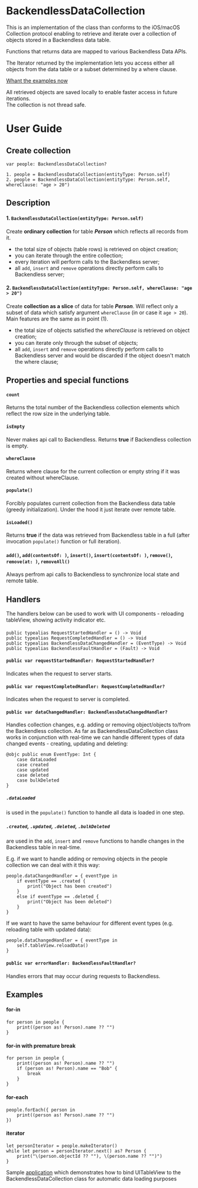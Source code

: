 # BackendlessDataCollection

This is an implementation of the class than conforms to the iOS/macOS Collection protocol enabling to retrieve and iterate over a collection of objects stored in a Backendless data table.</p>

Functions that returns data are mapped to various Backendless Data APIs.</p>

The Iterator returned by the implementation lets you access either all objects from the data table or a subset determined by a where clause.</p>

[Whant the examples now](https://github.com/olgadanylova/BackendlessDataCollection#examples)

All retrieved objects are saved locally to enable faster access in future iterations.\
The collection is not thread safe.

# User Guide

## Create collection
```
var people: BackendlessDataCollection?

1. people = BackendlessDataCollection(entityType: Person.self)
2. people = BackendlessDataCollection(entityType: Person.self, whereClause: "age > 20")
```

## Description

#### 1. `BackendlessDataCollection(entityType: Person.self)`
Create **ordinary collection** for table _**Person**_ which reflects all records from it.
- the total size of objects (table rows) is retrieved on object creation;
- you can iterate through the entire collection;
- every iteration will perform calls to the Backendless server;
- all `add`,  `insert` and `remove` operations directly perform calls to Backendless server;

#### 2. `BackendlessDataCollection(entityType: Person.self, whereClause: "age > 20")`
Create **collection as a slice** of data for table _**Person**_. Will reflect only a subset of data which satisfy argument `whereClause` (in or case it `age > 20`).\
Main features are the same as in point (1).
- the total size of objects satisfied the _whereClause_ is retrieved on object creation;
- you can iterate only through the subset of objects;
- all `add`,  `insert` and `remove` operations directly perform calls to Backendless server and would be discarded if the object doesn't match the where clause;

## Properties and special functions

#### `count`
Returns the total number of the Backendless collection elements which reflect the row size in the underlying table. 

#### `isEmpty`
Never makes api call to Backendless. Returns **true** if Backendless collection is empty.

#### `whereClause`
Returns where clause for the current collection or empty string if it was created without whereClause.

#### `populate()`
Forcibly populates current collection from the Backendless data table (greedy initialization). Under the hood it just iterate over remote table.

#### `isLoaded()`
Returns **true** if the data was retrieved from Backendless table in a full (after invocation `populate()` function or full iteration).

#### `add()`, `add(contentsOf: )`, `insert()`, `insert(contentsOf: )`, `remove()`, `remove(at: )`, `removeAll()`
Always perfrom api calls to Backendless to synchronize local state and remote table.

## Handlers

The handlers below can be used to work with UI components - reloading tableView, showing activity indicator etc.

#### 
```
public typealias RequestStartedHandler = () -> Void
public typealias RequestCompletedHandler = () -> Void
public typealias BackendlessDataChangedHandler = (EventType) -> Void
public typealias BackendlessFaultHandler = (Fault) -> Void
```

#### `public var requestStartedHandler: RequestStartedHandler?`
Indicates when the request to server starts.

#### `public var requestCompletedHandler: RequestCompletedHandler?`
Indicates when the request to server is completed.

#### `public var dataChangedHandler: BackendlessDataChangedHandler?`
Handles collection changes, e.g. adding or removing object/objects to/from the Backendless collection. 
As far as BackendlessDataCollection class works in conjunction with real-time we can handle different types of data changed events - creating, updating and deleting:
```
@objc public enum EventType: Int {
    case dataLoaded
    case created
    case updated
    case deleted
    case bulkDeleted
}

```
##### `.dataLoaded`
is used in the `populate()` function to handle all data is loaded in one step.

##### `.created`, `.updated`, `.deleted`, `.bulkDeleted`
are used in the `add`,  `insert` and `remove` functions to handle changes in the Backendless table in real-time.

E.g. if we want to handle adding or removing objects in the people collection we can deal with it this way:
```
people.dataChangedHandler = { eventType in
	if eventType == .created {
    	print("Object has been created")
    }
    else if eventType == .deleted {
        print("Object has been deleted")
    }
}
```
If we want to have the same behaviour for different event types (e.g. reloading table with updated data):
```
people.dataChangedHandler = { eventType in
	self.tableView.reloadData()
}
```

#### `public var errorHandler: BackendlessFaultHandler?`
Handles errors that may occur during requests to Backendless.

## Examples

#### for-in
```
for person in people {
    print((person as! Person).name ?? "")
}
```

#### for-in with premature break
```
for person in people {
    print((person as! Person).name ?? "")
    if (person as! Person).name == "Bob" {
        break
    }
}
```

#### for-each
```
people.forEach({ person in
    print((person as! Person).name ?? "")
})
```

#### iterator
```
let personIterator = people.makeIterator()
while let person = personIterator.next() as? Person {
    print("\(person.objectId ?? ""), \(person.name ?? "")")
}
```

Sample [application](https://github.com/olgadanylova/BackendlessDataCollectionSample) which demonstrates how to bind UITableView  to the BackendlessDataCollection class for automatic data loading purposes
